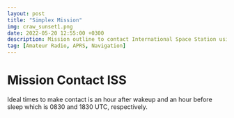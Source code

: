```yaml
---
layout: post
title: "Simplex Mission"
img: craw_sunset1.png 
date: 2022-05-20 12:55:00 +0300
description: Mission outline to contact International Space Station using FM simplex
tag: [Amateur Radio, APRS, Navigation]
---
```


# Mission Contact ISS

Ideal times to make contact is an hour after wakeup and an hour before sleep which is 0830 and 1830 UTC, respectively. 
